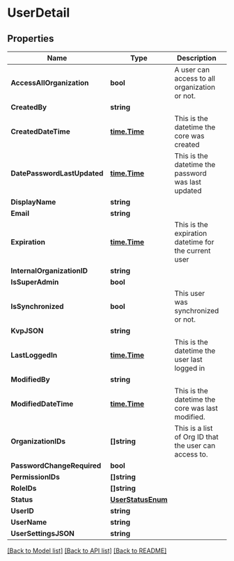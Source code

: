 # UserDetail

## Properties

Name | Type | Description | Notes
------------ | ------------- | ------------- | -------------
**AccessAllOrganization** | **bool** | A user can access to all organization or not. | [optional] 
**CreatedBy** | **string** |  | [optional] 
**CreatedDateTime** | [**time.Time**](time.Time.md) | This is the datetime the core was created | [optional] 
**DatePasswordLastUpdated** | [**time.Time**](time.Time.md) | This is the datetime the password was last updated | [optional] 
**DisplayName** | **string** |  | [optional] 
**Email** | **string** |  | [optional] 
**Expiration** | [**time.Time**](time.Time.md) | This is the expiration datetime for the current user | [optional] 
**InternalOrganizationID** | **string** |  | [optional] 
**IsSuperAdmin** | **bool** |  | [optional] 
**IsSynchronized** | **bool** | This user was synchronized or not. | [optional] 
**KvpJSON** | **string** |  | [optional] 
**LastLoggedIn** | [**time.Time**](time.Time.md) | This is the datetime the user last logged in | [optional] 
**ModifiedBy** | **string** |  | [optional] 
**ModifiedDateTime** | [**time.Time**](time.Time.md) | This is the datetime the core was last modified. | [optional] 
**OrganizationIDs** | **[]string** | This is a list of Org ID that the user can access to. | [optional] 
**PasswordChangeRequired** | **bool** |  | [optional] 
**PermissionIDs** | **[]string** |  | [optional] 
**RoleIDs** | **[]string** |  | [optional] 
**Status** | [**UserStatusEnum**](UserStatusEnum.md) |  | [optional] 
**UserID** | **string** |  | [optional] 
**UserName** | **string** |  | [optional] 
**UserSettingsJSON** | **string** |  | [optional] 

[[Back to Model list]](../README.md#documentation-for-models) [[Back to API list]](../README.md#documentation-for-api-endpoints) [[Back to README]](../README.md)


